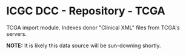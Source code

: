 ICGC DCC - Repository - TCGA
===

TCGA import module. Indexes donor "Clinical XML" files from TCGA's servers. 

**NOTE:** It is likely this data source will be sun-downing shortly.
